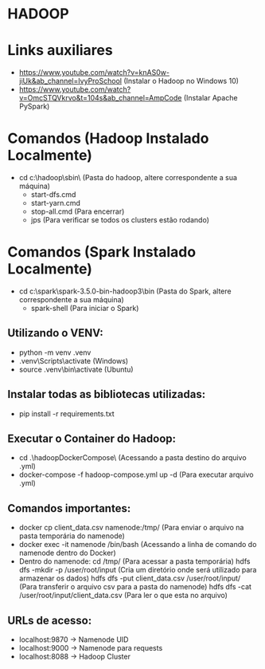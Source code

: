 # HADOOP

# Links auxiliares
- https://www.youtube.com/watch?v=knAS0w-jiUk&ab_channel=IvyProSchool (Instalar o Hadoop no Windows 10)
- https://www.youtube.com/watch?v=OmcSTQVkrvo&t=104s&ab_channel=AmpCode (Instalar Apache PySpark)

# Comandos (Hadoop Instalado Localmente)
- cd c:\hadoop\sbin\ (Pasta do hadoop, altere correspondente a sua máquina) 
    - start-dfs.cmd
    - start-yarn.cmd
    - stop-all.cmd (Para encerrar)
    - jps (Para verificar se todos os clusters estão rodando)

# Comandos (Spark Instalado Localmente)
- cd c:\spark\spark-3.5.0-bin-hadoop3\bin (Pasta do Spark, altere correspondente a sua máquina)
    - spark-shell (Para iniciar o Spark)

## Utilizando o VENV:
- python -m venv .venv
- .venv\Scripts\activate (Windows)
- source .venv\bin\activate (Ubuntu)

## Instalar todas as bibliotecas utilizadas:
- pip install -r requirements.txt

## Executar o Container do Hadoop:
- cd .\hadoopDockerCompose\ (Acessando a pasta destino do arquivo .yml)
- docker-compose -f hadoop-compose.yml up -d (Para executar  arquivo .yml)

## Comandos importantes:
- docker cp client_data.csv namenode:/tmp/ (Para enviar o arquivo na pasta temporária do namenode)
- docker exec -it namenode /bin/bash (Acessando a linha de comando do namenode dentro do Docker)
- Dentro do namenode:
    cd /tmp/ (Para acessar a pasta temporária)
    hdfs dfs -mkdir -p /user/root/input (Cria um diretório onde será utilizado para armazenar os dados)
    hdfs dfs -put client_data.csv /user/root/input/ (Para transferir o arquivo csv para a pasta do namenode)
    hdfs dfs -cat /user/root/input/client_data.csv (Para ler o que esta no arquivo)

## URLs de acesso:
- localhost:9870 -> Namenode UID
- localhost:9000 -> Namenode para requests
- localhost:8088 -> Hadoop Cluster


